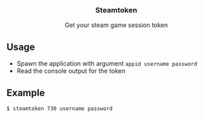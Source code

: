 ﻿<br/>
<div align="center">
<h3 align="center">Steamtoken</h3>
<p align="center">
Get your steam game session token
</p>
</div>

## Usage

- Spawn the application with argument `appid username password`
- Read the console output for the token

## Example

```bash
$ steamtoken 730 username password
```
